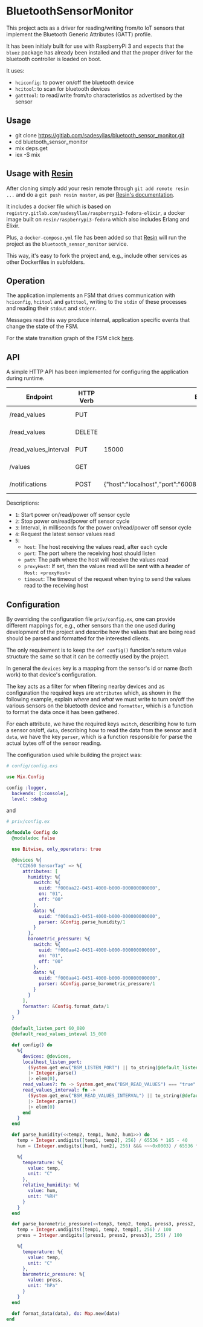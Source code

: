 # BluetoothSensorMonitor

This project acts as a driver for reading/writing from/to IoT sensors
that implement the Bluetooth Generic Attributes (GATT) profile.

It has been initialy built for use with RaspberryPi 3 and expects that
the `bluez` package has already been installed and that the proper driver
for the bluetooth controller is loaded on boot.

It uses:

- `hciconfig`: to power on/off the bluetooth device
- `hcitool`: to scan for bluetooth devices
- `gatttool`: to read/write from/to characteristics as advertised by the sensor

## Usage

- git clone https://gitlab.com/sadesyllas/bluetooth_sensor_monitor.git
- cd bluetooth_sensor_monitor
- mix deps.get
- iex -S mix

## Usage with [Resin](https://resin.io/)

After cloning simply add your resin remote through `git add remote resin ...` and
do a `git push resin master`, as per
[Resin's documentation](https://docs.resin.io/learn/getting-started/raspberrypi3/nodejs/#deploy-code).

It includes a docker file which is based on `registry.gitlab.com/sadesyllas/raspberrypi3-fedora-elixir`,
a docker image built on `resin/raspberrypi3-fedora` which also includes Erlang and Elixir.

Plus, a `docker-compose.yml` file has been added so that [Resin](https://resin.io/) will
run the project as the `bluetooth_sensor_monitor` service.

This way, it's easy to fork the project and, e.g., include other services as other Dockerfiles in
subfolders.

## Operation

The application implements an FSM that drives communication with `hciconfig`, `hcitool` and `gatttool`,
writing to the `stdin` of these processes and reading their `stdout` and `stderr`.

Messages read this way produce internal, application specific events that change the state of the FSM.

For the state transition graph of the FSM click
[here](https://gitlab.com/sadesyllas/bluetooth_sensor_monitor/raw/master/etc/bluetooth_sensor_monitor_fsm.png).

## API

A simple HTTP API has been implemented for configuring the application during runtime.

| Endpoint              | HTTP Verb | Example Value                                                                  | Description   |
| --------------------- | --------- | ------------------------------------------------------------------------------ | ------------- |
| /read_values          | PUT       |                                                                                | See `1` below |
| /read_values          | DELETE    |                                                                                | See `2` below |
| /read_values_interval | PUT       | 15000                                                                          | See `3` below |
| /values               | GET       |                                                                                | See `4` below |
| /notifications        | POST      | {"host":"localhost","port":"60088","path":"/","proxyHost":null,"timeout":5000} | See `5` below |

Descriptions:

- `1`: Start power on/read/power off sensor cycle
- `2`: Stop power on/read/power off sensor cycle
- `3`: Interval, in milliseonds for the power on/read/power off sensor cycle
- `4`: Request the latest sensor values read
- `5`:
  - `host`: The host receiving the values read, after each cycle
  - `port`: The port where the receiving host should listen
  - `path`: The path where the host will receive the values read
  - `proxyHost`: If set, then the values read will be sent with a header of `Host: <proxyHost>`
  - `timeout`: The timeout of the request when trying to send the values read to the receiving host

## Configuration

By overriding the configuration file `priv/config.ex`, one can provide different mappings
for, e.g., other sensors than the one used during development of the project and describe
how the values that are being read should be parsed and formatted for the interested clients.

The only requirement is to keep the `def config()` function's return value structure the same
so that it can be correctly used by the project.

In general the `devices` key is a mapping from the sensor's id or name (both work) to that
device's configuration.

The key acts as a filter for when filtering nearby devices and as configuration the required
keys are `attributes` which, as shown in the following example, explain *where* and *what*
we must write to turn on/off the various sensors on the bluetooth device and `formatter`,
which is a function to format the data once it has been gathered.

For each attribute, we have the required keys `switch`, describing how to turn a sensor on/off,
`data`, describing how to read the data from the sensor and it `data`, we have the key `parser`,
which is a function responsible for parse the actual bytes off of the sensor reading.

The configuration used while building the project was:

```elixir
# config/config.exs

use Mix.Config

config :logger,
  backends: [:console],
  level: :debug
```

and

```elixir
# priv/config.ex

defmodule Config do
  @moduledoc false

  use Bitwise, only_operators: true

  @devices %{
    "CC2650 SensorTag" => %{
      attributes: [
        humidity: %{
          switch: %{
            uuid: "f000aa22-0451-4000-b000-000000000000",
            on: "01",
            off: "00"
          },
          data: %{
            uuid: "f000aa21-0451-4000-b000-000000000000",
            parser: &Config.parse_humidity/1
          }
        },
        barometric_pressure: %{
          switch: %{
            uuid: "f000aa42-0451-4000-b000-000000000000",
            on: "01",
            off: "00"
          },
          data: %{
            uuid: "f000aa41-0451-4000-b000-000000000000",
            parser: &Config.parse_barometric_pressure/1
          }
        }
      ],
      formatter: &Config.format_data/1
    }
  }

  @default_listen_port 60_080
  @default_read_values_inteval 15_000

  def config() do
    %{
      devices: @devices,
      localhost_listen_port:
        (System.get_env("BSM_LISTEN_PORT") || to_string(@default_listen_port))
        |> Integer.parse()
        |> elem(0),
      read_values?: fn -> System.get_env("BSM_READ_VALUES") === "true" end,
      read_values_interval: fn ->
        (System.get_env("BSM_READ_VALUES_INTERVAL") || to_string(@default_read_values_inteval))
        |> Integer.parse()
        |> elem(0)
      end
    }
  end

  def parse_humidity(<<temp2, temp1, hum2, hum1>>) do
    temp = Integer.undigits([temp1, temp2], 256) / 65536 * 165 - 40
    hum = (Integer.undigits([hum1, hum2], 256) &&& ~~~0x0003) / 65536 * 100

    %{
      temperature: %{
        value: temp,
        unit: "C"
      },
      relative_humidity: %{
        value: hum,
        unit: "%RH"
      }
    }
  end

  def parse_barometric_pressure(<<temp3, temp2, temp1, press3, press2, press1>>) do
    temp = Integer.undigits([temp1, temp2, temp3], 256) / 100
    press = Integer.undigits([press1, press2, press3], 256) / 100

    %{
      temperature: %{
        value: temp,
        unit: "C"
      },
      barometric_pressure: %{
        value: press,
        unit: "hPa"
      }
    }
  end

  def format_data(data), do: Map.new(data)
end
```
